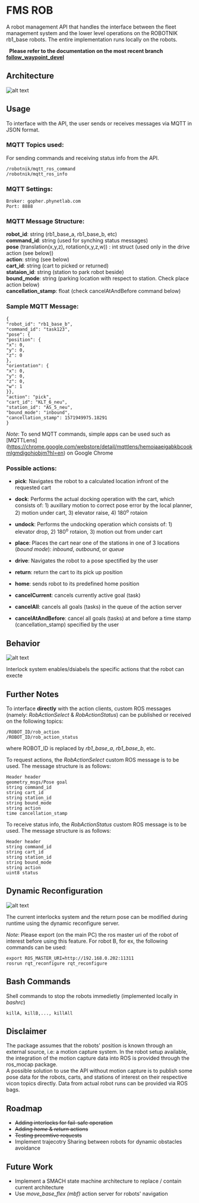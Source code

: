 # **FMS ROB**

A robot management API that handles the interface between the fleet management system and the lower level operations on the ROBOTNIK rb1_base robots. The entire implementation runs locally on the robots.

&nbsp;
**Please refer to the documentation on the most recent branch [follow_waypoint_devel](https://github.com/FLW-TUDO/fms_rob/tree/follow_waypoints_devel)**

## **Architecture**



![alt text](img/architecture_mod.png "API Architecture")

## **Usage**

To interface with the API, the user sends or receives messages via MQTT in JSON format.

### **MQTT Topics used:**

For sending commands and receiving status info from the API.
```
/robotnik/mqtt_ros_command  
/robotnik/mqtt_ros_info
```

### **MQTT Settings:**

```
Broker: gopher.phynetlab.com  
Port: 8888
```

### **MQTT Message Structure:**

**robot_id**: string (rb1_base_a, rb1_base_b, etc)  
**command_id**: string (used for synching status messages)  
**pose** (translation(x,y,z), rotation(x,y,z,w)) : int struct (used only in the drive action (see below))  
**action**: string (see below)  
**cart_id**: string (cart to picked or returned)  
**stataion_id**: string (station to park robot beside)  
**bound_mode**: string (parking location with respect to station. Check place action below)  
**cancellation_stamp**: float (check cancelAtAndBefore command below)  


### **Sample MQTT Message:**

```
{
"robot_id": "rb1_base_b",
"command_id": "task123",
"pose": {
"position": {
"x": 0,
"y": 0,
"z": 0
},
"orientation": {
"x": 0,
"y": 0,
"z": 0,
"w": 1
}},
"action": "pick",
"cart_id": "KLT_6_neu",
"station_id": "AS_5_neu",
"bound_mode": "inbound",
"cancellation_stamp": 1571949975.18291
}
```

*Note*: To send MQTT commands, simple apps can be used such as [MQTTLens] (https://chrome.google.com/webstore/detail/mqttlens/hemojaaeigabkbcookmlgmdigohjobjm?hl=en) on Google Chrome

### **Possible actions:**

* **pick**: Navigates the robot to a calculated location infront of the requested cart
* **dock**: Performs the actual docking operation with the cart, which consists of: 1) auxillary motion to correct pose error by the local planner, 2) motion under cart, 3) elevator raise, 4) 180<sup>o</sup> rotaion
  
* **undock**: Performs the undocking operation which consists of: 1) elevator drop, 2) 180<sup>o</sup> rotaion, 3) motion out from under cart
* **place**: Places the cart near one of the stations in one of 3 locations (*bound mode*): *inbound*, *outbound*, or *queue*
* **drive**: Navigates the robot to a pose spectified by the user
* **return**: return the cart to its pick up position
* **home**: sends robot to its predefined home position
* **cancelCurrent**: cancels currently active goal (task)
* **cancelAll**: cancels all goals (tasks) in the queue of the action server
* **cancelAtAndBefore**: cancel all goals (tasks) at and before a time stamp (cancellation_stamp) specified by the user

## **Behavior**



![alt text](img/behavior.png "Behavior flow chart")

Interlock system enables/dsiabels the specific actions that the robot can execte

## **Further Notes**



To interface **directly** with the action clients, custom ROS messages (namely: *RobActionSelect* & *RobActionStatus*) can be published or received on the following topics:

```
/ROBOT_ID/rob_action
/ROBOT_ID/rob_action_status
```

where ROBOT_ID is replaced by *rb1_base_a*, *rb1_base_b*, etc.  
 

To request actions, the *RobActionSelect* custom ROS message is to be used. The message structure is as follows:

```
Header header  
geometry_msgs/Pose goal  
string command_id  
string cart_id  
string station_id  
string bound_mode  
string action  
time cancellation_stamp  
```

To receive status info, the *RobActionStatus* custom ROS message is to be used. The message structure is as follows:

```
Header header  
string command_id  
string cart_id  
string station_id  
string bound_mode  
string action  
uint8 status  
```

## **Dynamic Reconfiguration**



![alt text](img/dynamic_reconf.png "Dynamic reconfiuration server")

The current interlocks system and the return pose can be modified during runtime using the dynamic reconfigure server. 

*Note*: Please export (on the main PC) the ros master uri of the robot of interest before using this feature. For robot B, for ex, the following commands can be used:
```
export ROS_MASTER_URI=http://192.168.0.202:11311
rosrun rqt_reconfigure rqt_reconfigure 
```

## **Bash Commands**



Shell commands to stop the robots immedietly (implemented locally in *bashrc*)

```
killA, killB,..., killAll
```

## **Disclaimer**



The package assumes that the robots' position is known through an external source, i.e: a motion capture system. In the robot setup available, the integration of the motion capture data into ROS is provided through the ros_mocap package.  
A possible solution to use the API without motion capture is to publish some pose data for the robots, carts, and stations of interest on their respective vicon topics directly. Data from actual robot runs can be provided via ROS bags.

## **Roadmap**



* ~~Adding interlocks for fail-safe operation~~
* ~~Adding *home* & *return* actions~~
* ~~Testing preemtive requests~~
* Implement trajecotry Sharing between robots for dynamic obstacles avoidance

## **Future Work**



* Implement a SMACH state machine architecture to replace / contain current architecture
* Use *move_base_flex (mbf)* action server for robots' navigation


